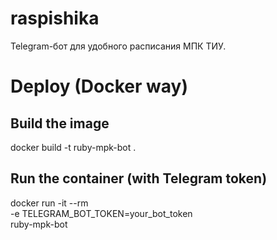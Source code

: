 # raspishika

Telegram-бот для удобного расписания МПК ТИУ.

# Deploy (Docker way)

## Build the image

docker build -t ruby-mpk-bot .

## Run the container (with Telegram token)

docker run -it --rm \
 -e TELEGRAM_BOT_TOKEN=your_bot_token \
 ruby-mpk-bot
